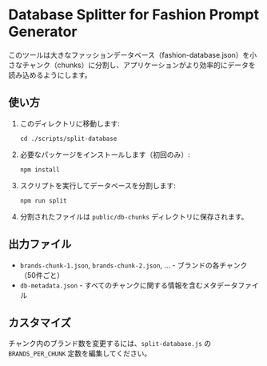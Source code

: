 # Database Splitter for Fashion Prompt Generator

このツールは大きなファッションデータベース（fashion-database.json）を小さなチャンク（chunks）に分割し、アプリケーションがより効率的にデータを読み込めるようにします。

## 使い方

1. このディレクトリに移動します:
   ```
   cd ./scripts/split-database
   ```

2. 必要なパッケージをインストールします（初回のみ）:
   ```
   npm install
   ```

3. スクリプトを実行してデータベースを分割します:
   ```
   npm run split
   ```

4. 分割されたファイルは `public/db-chunks` ディレクトリに保存されます。

## 出力ファイル

- `brands-chunk-1.json`, `brands-chunk-2.json`, ... - ブランドの各チャンク（50件ごと）
- `db-metadata.json` - すべてのチャンクに関する情報を含むメタデータファイル

## カスタマイズ

チャンク内のブランド数を変更するには、`split-database.js` の `BRANDS_PER_CHUNK` 定数を編集してください。
